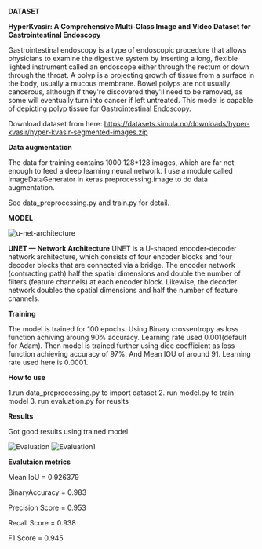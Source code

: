 

**DATASET**

**HyperKvasir: A Comprehensive Multi-Class Image and Video Dataset for Gastrointestinal Endoscopy**

Gastrointestinal endoscopy is a type of endoscopic procedure that allows physicians to examine the digestive system by inserting a long, flexible lighted instrument called an endoscope either through the rectum or down through the throat.
A polyp is a projecting growth of tissue from a surface in the body, usually a mucous membrane. Bowel polyps are not usually cancerous, although if they're discovered they'll need to be removed, as some will eventually turn into cancer if left untreated.
This model is capable of depicting polyp tissue for Gastrointestinal Endoscopy. 

Download dataset from here: https://datasets.simula.no/downloads/hyper-kvasir/hyper-kvasir-segmented-images.zip

**Data augmentation**

The data for training contains 1000 128*128 images, which are far not enough to feed a deep learning neural network. I use a module called ImageDataGenerator in keras.preprocessing.image to do data augmentation.

See data_preprocessing.py and train.py for detail.

**MODEL**

![u-net-architecture](https://github.com/GabruAru/Medical-Image-Segmentation/assets/84130891/067ca172-27d6-449b-9ed9-97dd0faee096)


**UNET — Network Architecture**
UNET is a U-shaped encoder-decoder network architecture, which consists of four encoder blocks and four decoder blocks that are connected via a bridge. The encoder network (contracting path) half the spatial dimensions and double the number of filters (feature channels) at each encoder block. Likewise, the decoder network doubles the spatial dimensions and half the number of feature channels.


**Training**

The model is trained for 100 epochs. Using Binary crossentropy as loss function achiving aroung 90% accuracy. Learning rate used 0.001(default for Adam).
Then model is trained further using dice coefficient as loss function achieving accuracy of 97%. And Mean IOU of around 91. Learning rate used here is 0.0001.


**How to use**

1.run data_preprocessing.py to import dataset
2. run model.py to train model 
3. run evaluation.py for reuslts


**Results**

Got good results using trained model.

![Evaluation](https://github.com/GabruAru/Medical-Image-Segmentation/assets/84130891/79ba60c4-641d-462f-b115-fd44ea082104)
![Evaluation1](https://github.com/GabruAru/Medical-Image-Segmentation/assets/84130891/ffe6bf09-819b-4e47-aa5f-06e5503ffc71)


**Evalutaion metrics**

Mean IoU = 0.926379

BinaryAccuracy = 0.983

Precision Score = 0.953

Recall Score = 0.938

F1 Score = 0.945
